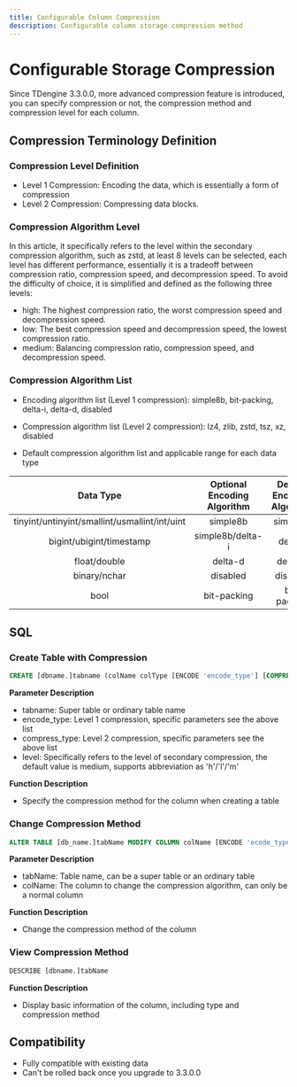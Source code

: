 ```yaml
---
title: Configurable Column Compression
description: Configurable column storage compression method
---
```


# Configurable Storage Compression

Since TDengine 3.3.0.0, more advanced compression feature is introduced, you can specify compression or not, the compression method and compression level for each column.

## Compression Terminology Definition

### Compression Level Definition

- Level 1 Compression: Encoding the data, which is essentially a form of compression
- Level 2 Compression: Compressing data blocks.

### Compression Algorithm Level

In this article, it specifically refers to the level within the secondary compression algorithm, such as zstd, at least 8 levels can be selected, each level has different performance, essentially it is a tradeoff between compression ratio, compression speed, and decompression speed. To avoid the difficulty of choice, it is simplified and defined as the following three levels:

- high: The highest compression ratio, the worst compression speed and decompression speed.
- low: The best compression speed and decompression speed, the lowest compression ratio.
- medium: Balancing compression ratio, compression speed, and decompression speed.

### Compression Algorithm List

- Encoding algorithm list (Level 1 compression): simple8b, bit-packing, delta-i, delta-d, disabled  

- Compression algorithm list (Level 2 compression): lz4, zlib, zstd, tsz, xz, disabled

- Default compression algorithm list and applicable range for each data type

| Data Type |   Optional Encoding Algorithm      |  Default Encoding Algorithm  | Optional Compression Algorithm|Default Compression Algorithm| Default Compression Level|
| :-----------:|:----------:|:-------:|:-------:|:----------:|:----:|
|  tinyint/untinyint/smallint/usmallint/int/uint | simple8b| simple8b | lz4/zlib/zstd/xz| lz4 | medium|
|   bigint/ubigint/timestamp   |  simple8b/delta-i    | delta-i |lz4/zlib/zstd/xz | lz4| medium|
|float/double | delta-d|delta-d |lz4/zlib/zstd/xz/tsz|lz4| medium|
|binary/nchar| disabled| disabled|lz4/zlib/zstd/xz| lz4| medium|
|bool| bit-packing| bit-packing| lz4/zlib/zstd/xz| lz4| medium|

## SQL

### Create Table with Compression

```sql
CREATE [dbname.]tabname (colName colType [ENCODE 'encode_type'] [COMPRESS 'compress_type' [LEVEL 'level'], [, other cerate_definition]...])
```

**Parameter Description**

- tabname: Super table or ordinary table name
- encode_type: Level 1 compression, specific parameters see the above list
- compress_type: Level 2 compression, specific parameters see the above list
- level: Specifically refers to the level of secondary compression, the default value is medium, supports abbreviation as 'h'/'l'/'m'

**Function Description**

- Specify the compression method for the column when creating a table

### Change Compression Method

```sql
ALTER TABLE [db_name.]tabName MODIFY COLUMN colName [ENCODE 'ecode_type'] [COMPRESS 'compress_type'] [LEVEL "high"]
```

**Parameter Description**

- tabName: Table name, can be a super table or an ordinary table
- colName: The column to change the compression algorithm, can only be a normal column

**Function Description**

- Change the compression method of the column

### View Compression Method

```sql
DESCRIBE [dbname.]tabName
```

**Function Description**

- Display basic information of the column, including type and compression method

## Compatibility

- Fully compatible with existing data
- Can't be rolled back once you upgrade to 3.3.0.0
